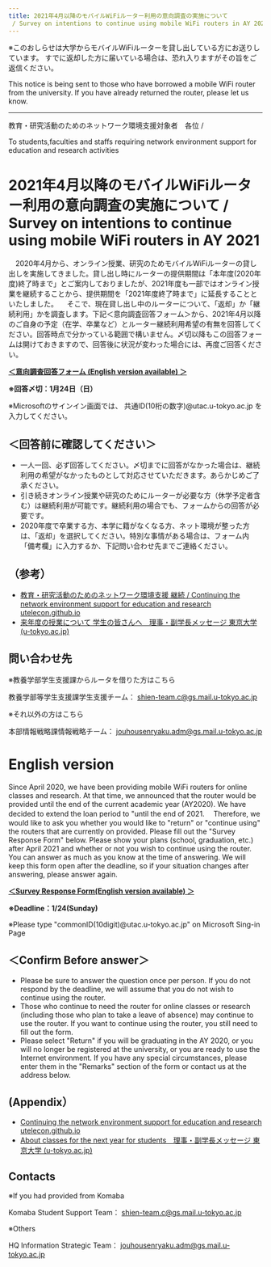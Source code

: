 ```yaml
---
title: 2021年4月以降のモバイルWiFiルーター利用の意向調査の実施について
 / Survey on intentions to continue using mobile WiFi routers in AY 2021
---
```


※このおしらせは大学からモバイルWiFiルーターを貸し出している方にお送りしています。 
すでに返却した方に届いている場合は、恐れ入りますがその旨をご返信ください。 

This notice is being sent to those who have borrowed a mobile WiFi router from the university. 
If you have already returned the router, please let us know. 

------------------------ 

教育・研究活動のためのネットワーク環境支援対象者　各位 /

 To students,faculties and staffs requiring network environment support for education and research activities

# 2021年4月以降のモバイルWiFiルーター利用の意向調査の実施について / Survey on intentions to continue using mobile WiFi routers in AY 2021

　2020年4月から、オンライン授業、研究のためモバイルWiFiルーターの貸し出しを実施してきました。貸し出し時にルーターの提供期間は「本年度(2020年度)終了時まで」とご案内しておりましたが、2021年度も一部ではオンライン授業を継続することから、提供期間を「2021年度終了時まで」に延長することといたしました。 
　そこで、現在貸し出し中のルーターについて、「返却」か「継続利用」かを調査します。下記＜意向調査回答フォーム＞から、2021年4月以降のご自身の予定（在学、卒業など）とルーター継続利用希望の有無を回答してください。回答時点で分かっている範囲で構いません。〆切以降もこの回答フォームは開けておきますので、回答後に状況が変わった場合には、再度ご回答ください。 


**[＜意向調査回答フォーム (English version available) ＞](https://tinyurl.com/y76zv37g)**

**※回答〆切：1月24日（日）**

※Microsoftのサインイン画面では、 共通ID(10桁の数字)@utac.u-tokyo.ac.jp を入力してください。 


## ＜回答前に確認してください＞ 

- 一人一回、必ず回答してください。〆切までに回答がなかった場合は、継続利用の希望がなかったものとして対応させていただきます。あらかじめご了承ください。 
- 引き続きオンライン授業や研究のためにルーターが必要な方（休学予定者含む）は継続利用が可能です。継続利用の場合でも、フォームからの回答が必要です。 
- 2020年度で卒業する方、本学に籍がなくなる方、ネット環境が整った方は、「返却」を選択してください。特別な事情がある場合は、フォーム内「備考欄」に入力するか、下記問い合わせ先までご連絡ください。 

 

## （参考） 

- [教育・研究活動のためのネットワーク環境支援 継続 / Continuing the network environment support for education and research  utelecon.github.io](https://utelecon.github.io/mobile/mobile3)
- [来年度の授業について 学生の皆さんへ　理事・副学長メッセージ  東京大学 (u-tokyo.ac.jp) ](https://www.u-tokyo.ac.jp/ja/general/COVID-19-message-20201125.html)
 
## 問い合わせ先 

※教養学部学生支援課からルータを借りた方はこちら 

教養学部等学生支援課学生支援チーム： shien-team.c@gs.mail.u-tokyo.ac.jp 

※それ以外の方はこちら 

本部情報戦略課情報戦略チーム： jouhousenryaku.adm@gs.mail.u-tokyo.ac.jp 

# English version

Since April 2020, we have been providing mobile WiFi routers for online classes and research. 
At that time, we announced that the router would be provided until the end of the current academic year (AY2020).
We have decided to extend the loan period to "until the end of 2021. 
　Therefore, we would like to ask you whether you would like to "return" or "continue using" the routers that are currently on provided. Please fill out the "Survey Response Form" below. Please show your plans (school, graduation, etc.) after April 2021 and whether or not you wish to continue using the router. You can answer as much as you know at the time of answering. We will keep this form open after the deadline, so if your situation changes after answering, please answer again. 

**[＜Survey Response Form(English version available) ＞](https://tinyurl.com/y76zv37g)**

**※Deadline：1/24(Sunday)**

※Please type "commonID(10digit)@utac.u-tokyo.ac.jp" on Microsoft Sing-in Page

## ＜Confirm Before answer＞ 

- Please be sure to answer the question once per person. If you do not respond by the deadline, we will assume that you do not wish to continue using the router. 
- Those who continue to need the router for online classes or research (including those who plan to take a leave of absence) may continue to use the router. If you want to continue using the router, you still need to fill out the form. 
- Please select "Return" if you will be graduating in the AY 2020, or you will no longer be registered at the university, or you are ready to use the Internet environment. If you have any special circumstances, please enter them in the "Remarks" section of the form or contact us at the address below. 

## (Appendix） 

- [Continuing the network environment support for education and research  utelecon.github.io](https://utelecon.github.io/mobile/mobile3)
- [About classes for the next year for students　理事・副学長メッセージ  東京大学 (u-tokyo.ac.jp) ](https://www.u-tokyo.ac.jp/ja/general/COVID-19-message-20201125.html)
 
## Contacts

※If you had provided from Komaba


Komaba Student Support Team： shien-team.c@gs.mail.u-tokyo.ac.jp 

※Others 

HQ Information Strategic Team： jouhousenryaku.adm@gs.mail.u-tokyo.ac.jp 
